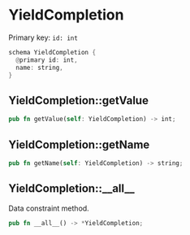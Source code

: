 # YieldCompletion

Primary key: `id: int`

```rust
schema YieldCompletion {
  @primary id: int,
  name: string,
}
```
## YieldCompletion::getValue

```rust
pub fn getValue(self: YieldCompletion) -> int;
```
## YieldCompletion::getName

```rust
pub fn getName(self: YieldCompletion) -> string;
```
## YieldCompletion::\_\_all\_\_

Data constraint method.

```rust
pub fn __all__() -> *YieldCompletion;
```
